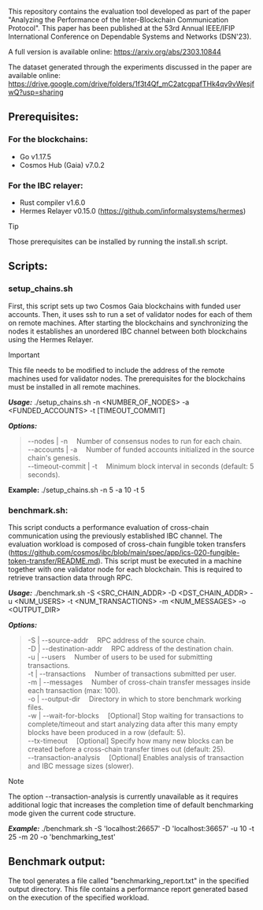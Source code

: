 This repository contains the evaluation tool developed as part of the paper "Analyzing the Performance of the Inter-Blockchain Communication Protocol". This paper has been published at the 53rd Annual IEEE/IFIP International Conference on Dependable Systems and Networks (DSN'23).

A full version is available online: https://arxiv.org/abs/2303.10844

The dataset generated through the experiments discussed in the paper are available online: https://drive.google.com/drive/folders/1f3t4Qf_mC2atcgpafTHk4qv9vWesjfwQ?usp=sharing

## Prerequisites:
### For the blockchains:
- Go v1.17.5
- Cosmos Hub (Gaia) v7.0.2

### For the IBC relayer:
- Rust compiler v1.6.0
- Hermes Relayer v0.15.0 (https://github.com/informalsystems/hermes)

> [!TIP]
> Those prerequisites can be installed by running the install.sh script.


## Scripts:
### setup_chains.sh
First, this script sets up two Cosmos Gaia blockchains with funded user accounts. Then, it uses ssh to run a set of validator nodes for each of them on remote machines.
After starting the blockchains and synchronizing the nodes it establishes an unordered IBC channel between both blockchains using the Hermes Relayer.

> [!IMPORTANT]
> This file needs to be modified to include the address of the remote machines used for validator nodes. The prerequisites for the blockchains must be installed in all remote machines.

 
***Usage:*** ./setup_chains.sh -n <NUMBER_OF_NODES> -a <FUNDED_ACCOUNTS> -t [TIMEOUT_COMMIT]

***Options:***   
>  --nodes          | -n&emsp;      Number of consensus nodes to run for each chain.  
  --accounts       | -a&emsp;       Number of funded accounts initialized in the source chain's genesis.  
  --timeout-commit | -t&emsp;       Minimum block interval in seconds (default: 5 seconds).
  
**Example:** ./setup_chains.sh -n 5 -a 10 -t 5

### benchmark.sh:
This script conducts a performance evaluation of cross-chain communication using the previously established IBC channel.
The evaluation workload is composed of cross-chain fungible token transfers (https://github.com/cosmos/ibc/blob/main/spec/app/ics-020-fungible-token-transfer/README.md).
This script must be executed in a machine together with one validator node for each blockchain. This is required to retrieve transaction data through RPC.

***Usage:*** ./benchmark.sh -S <SRC_CHAIN_ADDR> -D <DST_CHAIN_ADDR> -u <NUM_USERS> -t <NUM_TRANSACTIONS> -m <NUM_MESSAGES> -o <OUTPUT_DIR>

***Options:***  
>  -S | --source-addr&emsp;         RPC address of the source chain.  
  -D | --destination-addr&emsp;    RPC address of the destination chain.  
  -u | --users&emsp;               Number of users to be used for submitting transactions.  
  -t | --transactions&emsp;        Number of transactions submitted per user.  
  -m | --messages&emsp;            Number of cross-chain transfer messages inside each transaction (max: 100).  
  -o | --output-dir&emsp;          Directory in which to store benchmark working files.  
  -w | --wait-for-blocks&emsp;     [Optional] Stop waiting for transactions to complete/timeout and start analyzing data after this many empty blocks have been produced in a row (default: 5).  
  --tx-timeout&emsp;               [Optional] Specify how many new blocks can be created before a cross-chain transfer times out (default: 25).  
  --transaction-analysis&emsp;     [Optional] Enables analysis of transaction and IBC message sizes (slower).  
  
> [!NOTE]
> The option --transaction-analysis is currently unavailable as it requires additional logic that increases the completion time of default benchmarking mode given the current code structure.

***Example:*** ./benchmark.sh -S 'localhost:26657' -D 'localhost:36657' -u 10 -t 25 -m 20 -o 'benchmarking_test'

## Benchmark output:
The tool generates a file called "benchmarking_report.txt" in the specified output directory. This file contains a performance report generated based on the execution of the specified workload.



